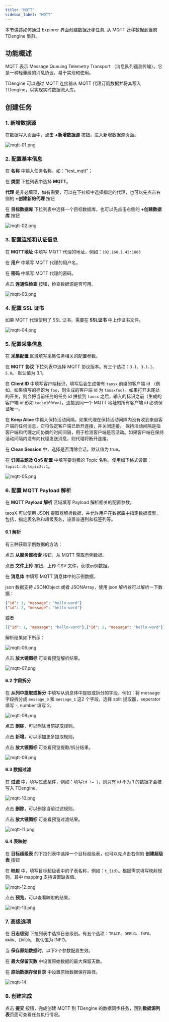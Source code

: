 ```yaml
---
title: "MQTT"
sidebar_label: "MQTT"
---
```


本节讲述如何通过 Explorer 界面创建数据迁移任务, 从 MQTT 迁移数据到当前 TDengine 集群。

## 功能概述

MQTT 表示 Message Queuing Telemetry Transport （消息队列遥测传输）。它是一种轻量级的消息协议，易于实现和使用。

TDengine 可以通过 MQTT 连接器从 MQTT 代理订阅数据并将其写入 TDengine，以实现实时数据流入库。

## 创建任务

### 1. 新增数据源

在数据写入页面中，点击 **+新增数据源** 按钮，进入新增数据源页面。

![mqtt-01.png](./mqtt-01.png)

### 2. 配置基本信息

在 **名称** 中输入任务名称，如：“test_mqtt”；

在 **类型** 下拉列表中选择 **MQTT**。

**代理** 是非必填项，如有需要，可以在下拉框中选择指定的代理，也可以先点击右侧的 **+创建新的代理** 按钮

在 **目标数据库** 下拉列表中选择一个目标数据库，也可以先点击右侧的 **+创建数据库** 按钮

![mqtt-02.png](./mqtt-02.png)

### 3. 配置连接和认证信息

在 **MQTT地址** 中填写 MQTT 代理的地址，例如：`192.168.1.42:1883`

在 **用户** 中填写 MQTT 代理的用户名。

在 **密码** 中填写 MQTT 代理的密码。

点击 **连通性检查** 按钮，检查数据源是否可用。

![mqtt-03.png](./mqtt-03.png)

### 4. 配置 SSL 证书

如果 MQTT 代理使用了 SSL 证书，需要在 **SSL证书** 中上传证书文件。

![mqtt-04.png](./mqtt-04.png)

### 5. 配置采集信息

在 **采集配置** 区域填写采集任务相关的配置参数。

在 **MQTT 协议** 下拉列表中选择 MQTT 协议版本。有三个选项：`3.1`、`3.1.1`、`5.0`。 默认值为 3.1。

在 **Client ID** 中填写客户端标识，填写后会生成带有 `taosx` 前缀的客户端 id （例如，如果填写的标识为 `foo`，则生成的客户端 id 为 `taosxfoo`）。如果打开末尾处的开关，则会把当前任务的任务 id 拼接到 `taosx` 之后，输入的标识之前（生成的客户端 id 形如 `taosx100foo`）。连接到同一个 MQTT 地址的所有客户端 id 必须保证唯一。

在 **Keep Alive** 中输入保持活动间隔。如果代理在保持活动间隔内没有收到来自客户端的任何消息，它将假定客户端已断开连接，并关闭连接。
保持活动间隔是指客户端和代理之间协商的时间间隔，用于检测客户端是否活动。如果客户端在保持活动间隔内没有向代理发送消息，则代理将断开连接。

在 **Clean Session** 中，选择是否清除会话。默认值为 true。

在 **订阅主题及 QoS 配置** 中填写要消费的 Topic 名称。使用如下格式设置： `topic1::0,topic2::1`。

![mqtt-05.png](./mqtt-05.png)

### 6. 配置 MQTT Payload 解析

在 **MQTT Payload 解析** 区域填写 Payload 解析相关的配置参数。

taosX 可以使用 JSON 提取器解析数据，并允许用户在数据库中指定数据模型，包括，指定表名称和超级表名，设置普通列和标签列等。

#### 6.1 解析

有三种获取示例数据的方法：

点击 **从服务器检索** 按钮，从 MQTT 获取示例数据。

点击 **文件上传** 按钮，上传 CSV 文件，获取示例数据。

在 **消息体** 中填写 MQTT 消息体中的示例数据。

json 数据支持 JSONObject 或者 JSONArray，使用 json 解析器可以解析一下数据：

``` json
{"id": 1, "message": "hello-word"}
{"id": 2, "message": "hello-word"}
```

或者

``` json
[{"id": 1, "message": "hello-word"},{"id": 2, "message": "hello-word"}]
```

解析结果如下所示：

![mqtt-06.png](./mqtt-06.png)

点击 **放大镜图标**  可查看预览解析结果。

![mqtt-07.png](./mqtt-07.png)

#### 6.2 字段拆分

在 **从列中提取或拆分** 中填写从消息体中提取或拆分的字段，例如：将 message 字段拆分成 `message_0` 和 `message_1` 这2 个字段，选择 split 提取器，seperator 填写 -, number 填写 2。

![mqtt-08.png](./mqtt-08.png)

点击 **删除**，可以删除当前提取规则。

点击 **新增**，可以添加更多提取规则。

点击 **放大镜图标** 可查看预览提取/拆分结果。

![mqtt-09.png](./mqtt-09.png)

#### 6.3 数据过滤

在 **过滤** 中，填写过滤条件，例如：填写`id != 1`，则只有 id 不为 1 的数据才会被写入 TDengine。

![mqtt-10.png](./mqtt-10.png)

点击 **删除**，可以删除当前过滤规则。

点击 **放大镜图标** 可查看预览过滤结果。

![mqtt-11.png](./mqtt-11.png)

#### 6.4 表映射

在 **目标超级表** 的下拉列表中选择一个目标超级表，也可以先点击右侧的 **创建超级表** 按钮

在 **映射** 中，填写目标超级表中的子表名称，例如：`t_{id}`。根据需求填写映射规则，其中 mapping 支持设置缺省值。

![mqtt-12.png](./mqtt-12.png)

点击 **预览**，可以查看映射的结果。

![mqtt-13.png](./mqtt-13.png)

### 7. 高级选项

在 **日志级别** 下拉列表中选择日志级别。有五个选项：`TRACE`、`DEBUG`、`INFO`、`WARN`、`ERROR`。 默认值为 INFO。

当 **保存原始数据时**，以下2个参数配置生效。

在 **最大保留天数** 中设置原始数据的最大保留天数。

在 **原始数据存储目录** 中设置原始数据保存路径。

![mqtt-14](./mqtt-14.png)

### 8. 创建完成

点击 **提交** 按钮，完成创建 MQTT 到 TDengine 的数据同步任务，回到**数据源列表**页面可查看任务执行情况。
